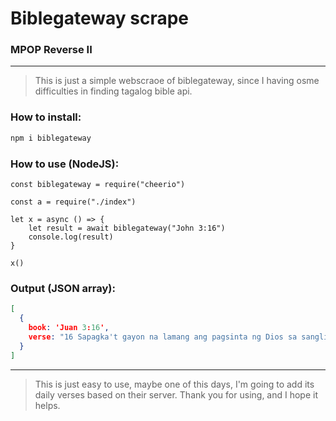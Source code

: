 # Biblegateway scrape
### MPOP Reverse II

---

> This is just a simple webscraoe of biblegateway, since I having osme difficulties in finding tagalog bible api.

### How to install:
```Bash
npm i biblegateway
```

### How to use (NodeJS):
```Nodejs
const biblegateway = require("cheerio")

const a = require("./index")

let x = async () => {
	let result = await biblegateway("John 3:16")
	console.log(result)
}

x()
```

### Output (JSON array):
```JSON
[
  {
    book: 'Juan 3:16',
    verse: "16 Sapagka't gayon na lamang ang pagsinta ng Dios sa sanglibutan, na ibinigay niya ang kaniyang bugtong na Anak, upang ang sinomang sa kaniya'y sumampalataya ay huwag mapahamak, kundi magkaroon ng buhay na walang hanggan. "
  }
]
```
---
> This is just easy to use, maybe one of this days, I'm going to add its daily verses based on their server. Thank you for using, and I hope it helps.